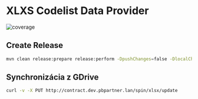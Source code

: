 # XLXS Codelist Data Provider
![coverage](https://code.xit.camp/kiwi/cfg-mng/codelist-xlsx-provider/badges/master/build.svg)

## Create Release

```bash
mvn clean release:prepare release:perform -DpushChanges=false -DlocalCheckout=true -Darguments='-Dmaven.javadoc.failOnError=false -Dmaven.deploy.skip=true -Dmaven.site.skip=true'
```

## Synchronizácia z GDrive

```bash
curl -v -X PUT http://contract.dev.pbpartner.lan/spin/xlsx/update
```
